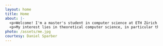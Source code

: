 ```yaml
---
layout: home
title: Home
about: |-
  <p>Welcome! I'm a master's student in computer science at ETH Zürich. I finished my bachelor degree at Shanghai Jiao Tong University, supervised by Prof. Dominik Scheder and Prof. Chihao Zhang.</p>
  <p>My interest lies in theoretical computer science, in particular the application of (discrete) probability in algorithms. I'm also exploring other branches with a focus on their combinatorial side. My undergraduate project and thesis themes were Markov chain Monte Carlo and Boolean satisfiability.</p>
photo: /assets/me.jpg
courtesy: Daniel Sparber
---
```

